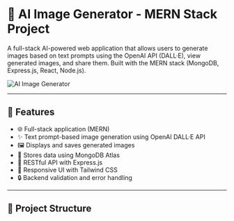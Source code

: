 # 🧠 AI Image Generator - MERN Stack Project

A full-stack AI-powered web application that allows users to generate images based on text prompts using the OpenAI API (DALL·E), view generated images, and share them. Built with the MERN stack (MongoDB, Express.js, React, Node.js).

![AI Image Generator](images/ai-image-generator.png)

---

## 🚀 Features

- 🌐 Full-stack application (MERN)
- ✨ Text prompt-based image generation using OpenAI DALL·E API
- 🖼️ Displays and saves generated images
- 💾 Stores data using MongoDB Atlas
- 📡 RESTful API with Express.js
- 🎨 Responsive UI with Tailwind CSS
- 🔒 Backend validation and error handling

---

## 📁 Project Structure

